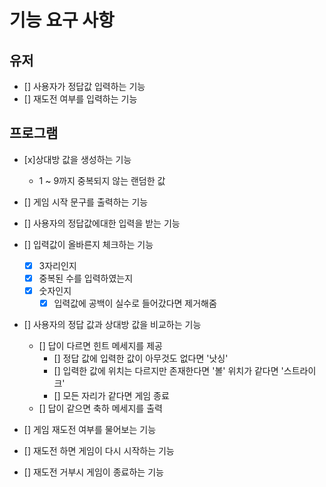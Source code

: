 # 기능 요구 사항

## 유저
- [] 사용자가 정답값 입력하는 기능
- [] 재도전 여부를 입력하는 기능

## 프로그램
- [x]상대방 값을 생성하는 기능
    - 1 ~ 9까지 중복되지 않는 랜덤한 값
- [] 게임 시작 문구를 출력하는 기능
- [] 사용자의 정답값에대한 입력을 받는 기능
- [] 입력값이 올바른지 체크하는 기능
    - [x] 3자리인지 
    - [x] 중복된 수를 입력하였는지
    - [x] 숫자인지
        - [x] 입력값에 공백이 실수로 들어갔다면 제거해줌

- [] 사용자의 정답 값과 상대방 값을 비교하는 기능
    - [] 답이 다르면 힌트 메세지를 제공
        - [] 정답 값에 입력한 값이 아무것도 없다면 '낫싱'
        - [] 입력한 값에 위치는 다르지만 존재한다면 '볼' 위치가 같다면 '스트라이크'
        - [] 모든 자리가 같다면 게임 종료
    - [] 답이 같으면 축하 메세지를 출력

- [] 게임 재도전 여부를 물어보는 기능
- [] 재도전 하면 게임이 다시 시작하는 기능
- [] 재도전 거부시 게임이 종료하는 기능